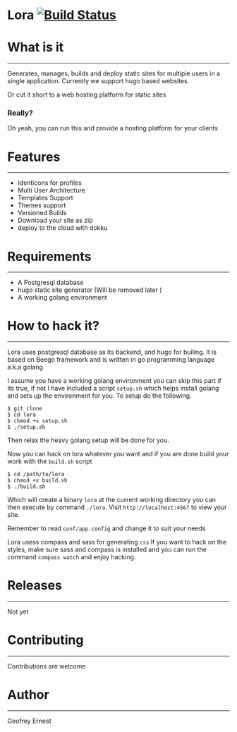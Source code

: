 # Lora [![Build Status](https://travis-ci.org/gernest/lora.svg?branch=master)](https://travis-ci.org/gernest/lora)


# What is it
-------------

Generates, manages, builds and deploy static sites for multiple users in a single application.
 Currently we support hugo based websites.

Or cut it short to a web hosting platform for static sites 

### Really?

Oh yeah, you can run this and provide a hosting platform for your clients

# Features
----------

* Identicons for profiles
* Multi User Architecture
* Templates Support
* Themes support
* Versioned Builds
* Download your site as zip
* deploy to the cloud with dokku

# Requirements
--------

* A Postgresql database
* hugo static site generator (Will be removed later )
* A working golang environment

# How to hack it?
----------

Lora uses postgresql database as its backend, and hugo for builing. It is based on Beego framework
and is written in go programming language a.k.a golang

I assume you have a working golang environment you can skip this part if its true, if not I have included a script `setup.sh` which helps
install golang and sets up the environment for you. To setup do the following.

    $ git clone 
    $ cd lora
    $ chmod +x setup.sh
    $ ,/setup.sh
    
Then relax the heavy golang setup will  be done for you.

Now you can hack on lora whatever you want and if you are done build your work with the `build.sh` script

    $ cd /path/to/lora
    $ chmod +x build.sh
    $ ./build.sh

Which will create a binary `lora` at the current working directory
you can then execute by command `./lora`. Visit `http://localhost:4567` to view your site.

Remember to read `conf/app.config` and change it to suit your needs

Lora usess compass and sass for generating `css` If you want to hack on the styles, make sure sass and compass
is installed and you can run the command `compass watch` and enjoy hacking.

# Releases
-----

Not yet


# Contributing
------

Contributions are welcome

# Author
-------

Geofrey Ernest